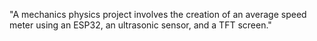 "A mechanics physics project involves the creation of an average speed meter using an ESP32, an ultrasonic sensor, and a TFT screen."

